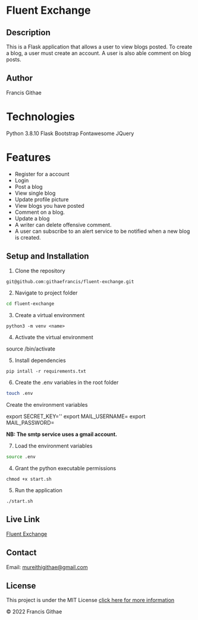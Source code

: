 # Fluent Exchange

## Description
This is a Flask application that allows a user to view blogs posted. To create a blog, a user must create an account. A user is also able comment on blog posts.


## Author

Francis Githae

# Technologies

Python 3.8.10
Flask
Bootstrap
Fontawesome
JQuery

# Features
- Register for a account
- Login 
- Post a blog 
- View single blog
- Update profile picture
- View blogs you have posted
- Comment on a blog.
- Update a blog
- A writer can delete offensive comment.
- A user can subscribe to an alert service to be notified when a new blog is created.


## Setup and Installation

1. Clone the repository

```bash
git@github.com:githaefrancis/fluent-exchange.git
```

2. Navigate to project folder

```bash
cd fluent-exchange
```

3. Create a virtual environment
```
python3 -m venv <name>
```

4. Activate the virtual environment

source <name>/bin/activate

5. Install dependencies

```
pip intall -r requirements.txt
```

6. Create the .env variables in the root folder
```bash
touch .env
```
Create the environment  variables

export SECRET_KEY='<Your Secret Key>'
export MAIL_USERNAME=<email>
export MAIL_PASSWORD=<password>

**NB: The smtp service uses a gmail account.**

7. Load the environment variables

```bash
source .env
```
4. Grant the python executable permissions

```
chmod +x start.sh
```
5. Run the application

```
./start.sh
```

## Live Link

[Fluent Exchange](https://fluent.herokuapp.com/ )

## Contact
Email: mureithigithae@gmail.com

## License

This project is under the MIT License [click here for more information](LICENSE)

&copy; 2022 Francis Githae